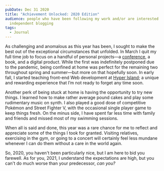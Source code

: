 ```yaml
---
pubDate: Dec 31 2020
title: "Achievement Unlocked: 2020 Edition"
audience: people who have been following my work and/or are interested in
  independent blogging
tags:
  - Journal
---
```


As challenging and anomalous as this year has been, I sought to make the best
out of the exceptional circumstances that unfolded. In March I quit my full time
job to focus on a handful of personal projects—a
[conference](https://swiftandfika.com/), a book, and a digital product. While
the first was indefinitely postponed due to the pandemic, being confined at home
was perfect for the remaining two throughout spring and summer—but more on that
hopefully soon. In early fall, I started teaching front-end Web development at
[Hyper Island](https://www.hyperisland.com/programs-and-courses/frontend-developer); a
unique and rewarding experience that I’m not ready to forget any time soon.

Another perk of being stuck at home is having the opportunity to try new things.
I learned how to make rather average pound cakes and play some rudimentary music
on synth. I also played a good dose of competitive Pokémon and Street Fighter V,
with the occasional single player game to keep things fresh. On the minus side,
I have spent far less time with family and friends and missed most of my
swimming sessions.

When all is said and done, this year was a rare chance for me to reflect and
appreciate some of the things I took for granted. Visiting relatives, exercising
in the gym, or going to a concert will certainly feel less mundane whenever I
can do them without a care in the world again.

So, 2020, you haven't been particularly nice, but I am here to bid you farewell.
As for you, 2021, I understand  the expectations are high, but you can't do much
worse than your predecessor, _can you?_
